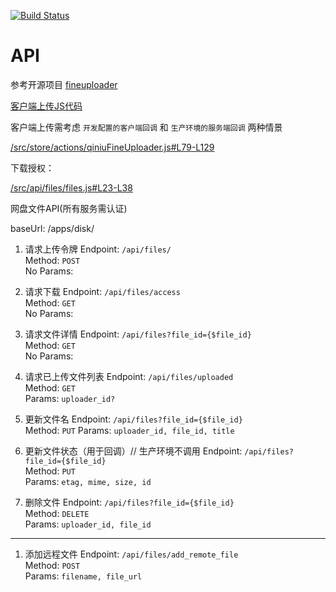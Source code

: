 [![Build Status](https://www.travis-ci.org/ccnuyan/starcedu_disk.svg?branch=master)](https://www.travis-ci.org/ccnuyan/starcedu_disk)

# API

参考开源项目 [fineuploader](https://fineuploader.com/)

[客户端上传JS代码](/src/store/actions/qiniuFineUploader.js)

客户端上传需考虑 `开发配置的客户端回调` 和 `生产环境的服务端回调` 两种情景

[/src/store/actions/qiniuFineUploader.js#L79-L129](/src/store/actions/qiniuFineUploader.js#L79-L129)

下载授权：

[/src/api/files/files.js#L23-L38](/src/api/files/files.js#L23-L38)

网盘文件API(所有服务需认证)

baseUrl: /apps/disk/

1. 请求上传令牌
Endpoint: `/api/files/`  
Method: `POST`  
No Params:

1. 请求下载
Endpoint: `/api/files/access`  
Method: `GET`  
No Params:

1. 请求文件详情
Endpoint: `/api/files?file_id={$file_id}`  
Method: `GET`  
No Params:

1. 请求已上传文件列表
Endpoint: `/api/files/uploaded`  
Method: `GET`  
Params: `uploader_id?`  

1. 更新文件名
Endpoint: `/api/files?file_id={$file_id}`  
Method: `PUT`
Params: `uploader_id, file_id, title`

1. 更新文件状态（用于回调）// 生产环境不调用
Endpoint: `/api/files?file_id={$file_id}`  
Method: `PUT`  
Params: `etag, mime, size, id`  

1. 删除文件
Endpoint: `/api/files?file_id={$file_id}`  
Method: `DELETE`  
Params: `uploader_id, file_id`  


---

1. 添加远程文件
Endpoint: `/api/files/add_remote_file`  
Method: `POST`  
Params: `filename, file_url`  


